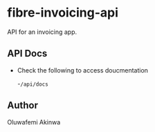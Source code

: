 # fibre-invoicing-api
API for an invoicing app.

## API Docs
- Check the following to access doucmentation
  
  -`/api/docs`

## Author
Oluwafemi Akinwa